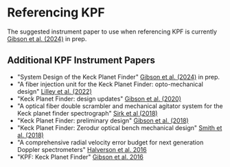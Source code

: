 # Referencing KPF

The suggested instrument paper to use when referencing KPF is currently [Gibson et al. (2024)]() in prep.

## Additional KPF Instrument Papers

- "System Design of the Keck Planet Finder" [Gibson et al. (2024)]() in prep.
- "A fiber injection unit for the Keck Planet Finder: opto-mechanical design" [Lilley et al. (2022)](https://www.spiedigitallibrary.org/conference-proceedings-of-spie/12184/2628818/A-fiber-injection-unit-for-the-Keck-Planet-Finder/10.1117/12.2628818.short)
- "Keck Planet Finder: design updates" [Gibson et al. (2020)](https://www.spiedigitallibrary.org/conference-proceedings-of-spie/11447/2561783/Keck-Planet-Finder-design-updates/10.1117/12.2561783.short)
- "A optical fiber double scrambler and mechanical agitator system for the Keck planet finder spectrograph" [Sirk et al (2018)](https://www.spiedigitallibrary.org/conference-proceedings-of-spie/10702/2312945/A-optical-fiber-double-scrambler-and-mechanical-agitator-system-for/10.1117/12.2312945.short)
- "Keck Planet Finder: preliminary design" [Gibson et al. (2018)](https://www.spiedigitallibrary.org/conference-proceedings-of-spie/10702/2311565/Keck-Planet-Finder-preliminary-design/10.1117/12.2311565.short)
- "Keck Planet Finder: Zerodur optical bench mechanical design" [Smith et al. (2018)](https://www.spiedigitallibrary.org/conference-proceedings-of-spie/10702/2313969/Keck-Planet-Finder-Zerodur-optical-bench-mechanical-design/10.1117/12.2313969.short)
- "A comprehensive radial velocity error budget for next generation Doppler spectrometers" [Halverson et al. 2016](https://arxiv.org/abs/1607.05634)
- "KPF: Keck Planet Finder" [Gibson et al. 2016](https://www.spiedigitallibrary.org/conference-proceedings-of-spie/9908/1/KPF--Keck-Planet-Finder/10.1117/12.2233334.short)
